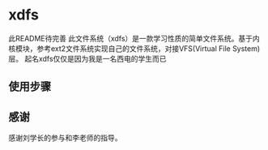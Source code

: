 # xdfs

此README待完善
此文件系统（xdfs）是一款学习性质的简单文件系统。基于内核模块，参考ext2文件系统实现自己的文件系统，对接VFS(Virtual File System)层。
起名xdfs仅仅是因为我是一名西电的学生而已

## 使用步骤
    
## 感谢

感谢刘学长的参与和李老师的指导。